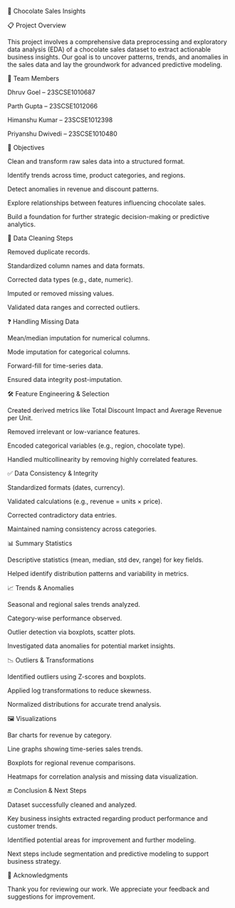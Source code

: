 🍫 Chocolate Sales Insights 

📋 Project Overview

This project involves a comprehensive data preprocessing and exploratory data analysis (EDA) of a chocolate sales dataset to extract actionable business insights. Our goal is to uncover patterns, trends, and anomalies in the sales data and lay the groundwork for advanced predictive modeling.

👥 Team Members

Dhruv Goel – 23SCSE1010687

Parth Gupta – 23SCSE1012066

Himanshu Kumar – 23SCSE1012398

Priyanshu Dwivedi – 23SCSE1010480

🎯 Objectives

Clean and transform raw sales data into a structured format.

Identify trends across time, product categories, and regions.

Detect anomalies in revenue and discount patterns.

Explore relationships between features influencing chocolate sales.

Build a foundation for further strategic decision-making or predictive analytics.

🧹 Data Cleaning Steps

Removed duplicate records.

Standardized column names and data formats.

Corrected data types (e.g., date, numeric).

Imputed or removed missing values.

Validated data ranges and corrected outliers.

❓ Handling Missing Data

Mean/median imputation for numerical columns.

Mode imputation for categorical columns.

Forward-fill for time-series data.

Ensured data integrity post-imputation.

🛠️ Feature Engineering & Selection

Created derived metrics like Total Discount Impact and Average Revenue per Unit.

Removed irrelevant or low-variance features.

Encoded categorical variables (e.g., region, chocolate type).

Handled multicollinearity by removing highly correlated features.

✅ Data Consistency & Integrity

Standardized formats (dates, currency).

Validated calculations (e.g., revenue = units × price).

Corrected contradictory data entries.

Maintained naming consistency across categories.

📊 Summary Statistics

Descriptive statistics (mean, median, std dev, range) for key fields.

Helped identify distribution patterns and variability in metrics.

📈 Trends & Anomalies

Seasonal and regional sales trends analyzed.

Category-wise performance observed.

Outlier detection via boxplots, scatter plots.

Investigated data anomalies for potential market insights.

📉 Outliers & Transformations

Identified outliers using Z-scores and boxplots.

Applied log transformations to reduce skewness.

Normalized distributions for accurate trend analysis.

🖼️ Visualizations

Bar charts for revenue by category.

Line graphs showing time-series sales trends.

Boxplots for regional revenue comparisons.

Heatmaps for correlation analysis and missing data visualization.

🔚 Conclusion & Next Steps

Dataset successfully cleaned and analyzed.

Key business insights extracted regarding product performance and customer trends.

Identified potential areas for improvement and further modeling.

Next steps include segmentation and predictive modeling to support business strategy.

🙏 Acknowledgments

Thank you for reviewing our work. We appreciate your feedback and suggestions for improvement.
